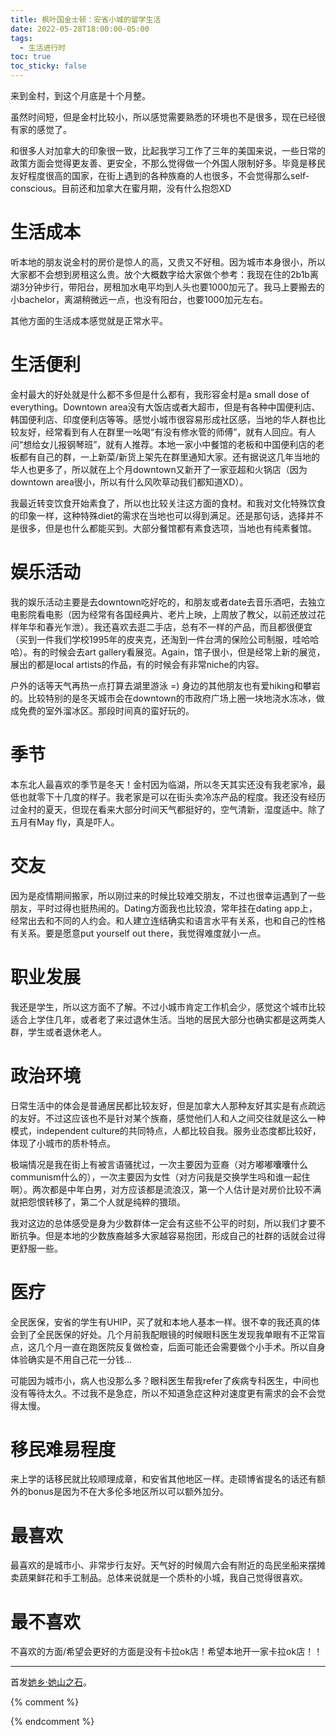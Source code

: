 ```yaml
---
title: 枫叶国金士顿：安省小城的留学生活
date: 2022-05-28T18:00:00-05:00
tags:
  - 生活进行时
toc: true
toc_sticky: false
---
```


来到金村，到这个月底是十个月整。
<!--more-->

虽然时间短，但是金村比较小，所以感觉需要熟悉的环境也不是很多，现在已经很有家的感觉了。

和很多人对加拿大的印象很一致，比起我学习工作了三年的美国来说，一些日常的政策方面会觉得更友善、更安全，不那么觉得做一个外国人限制好多。毕竟是移民友好程度很高的国家，在街上遇到的各种族裔的人也很多，不会觉得那么self-conscious。目前还和加拿大在蜜月期，没有什么抱怨XD

# 生活成本

听本地的朋友说金村的房价是惊人的高，又贵又不好租。因为城市本身很小，所以大家都不会想到房租这么贵。放个大概数字给大家做个参考：我现在住的2b1b离湖3分钟步行，带阳台，房租加水电平均到人头也要1000加元了。我马上要搬去的小bachelor，离湖稍微远一点，也没有阳台，也要1000加元左右。

其他方面的生活成本感觉就是正常水平。

# 生活便利

金村最大的好处就是什么都不多但是什么都有，我形容金村是a small dose of everything。Downtown area没有大饭店或者大超市，但是有各种中国便利店、韩国便利店、印度便利店等等。感觉小城市很容易形成社区感，当地的华人群也比较友好，经常看到有人在群里一吆喝“有没有修水管的师傅”，就有人回应。有人问“想给女儿报钢琴班”，就有人推荐。本地一家小中餐馆的老板和中国便利店的老板都有自己的群，一上新菜/新货上架先在群里通知大家。还有据说这几年当地的华人也更多了，所以就在上个月downtown又新开了一家亚超和火锅店（因为downtown area很小，所以有什么风吹草动我们都知道XD）。

我最近转变饮食开始素食了，所以也比较关注这方面的食材。和我对文化特殊饮食的印象一样，这种特殊diet的需求在当地也可以得到满足。还是那句话，选择并不是很多，但是也什么都能买到。大部分餐馆都有素食选项，当地也有纯素餐馆。

# 娱乐活动

我的娱乐活动主要是去downtown吃好吃的，和朋友或者date去音乐酒吧，去独立电影院看电影（因为经常有各国经典片、老片上映，上周放了教父，以前还放过花样年华和春光乍泄）。我还喜欢去逛二手店，总有不一样的产品，而且都很便宜（买到一件我们学校1995年的皮夹克，还淘到一件台湾的保险公司制服，哇哈哈哈）。有的时候会去art gallery看展览。Again，馆子很小，但是经常上新的展览，展出的都是local artists的作品，有的时候会有非常niche的内容。

户外的话等天气再热一点打算去湖里游泳 =) 身边的其他朋友也有爱hiking和攀岩的。比较特别的是冬天城市会在downtown的市政府广场上圈一块地浇水冻冰，做成免费的室外溜冰区。那段时间真的蛮好玩的。

# 季节

本东北人最喜欢的季节是冬天！金村因为临湖，所以冬天其实还没有我老家冷，最低也就零下十几度的样子。我老家是可以在街头卖冷冻产品的程度。我还没有经历过金村的夏天，但现在看来大部分时间天气都挺好的，空气清新，湿度适中。除了五月有May fly，真是吓人。

# 交友

因为是疫情期间搬家，所以刚过来的时候比较难交朋友，不过也很幸运遇到了一些朋友，平时过得也挺热闹的。Dating方面我也比较浪，常年挂在dating app上，经常出去和不同的人约会。和人建立连结确实和语言水平有关系，也和自己的性格有关系。要是愿意put yourself out there，我觉得难度就小一点。

# 职业发展

我还是学生，所以这方面不了解。不过小城市肯定工作机会少，感觉这个城市比较适合上学住几年，或者老了来过退休生活。当地的居民大部分也确实都是这两类人群，学生或者退休老人。

# 政治环境

日常生活中的体会是普通居民都比较友好，但是加拿大人那种友好其实是有点疏远的友好。不过这应该也不是针对某个族裔，感觉他们人和人之间交往就是这么一种模式，independent culture的共同特点，人都比较自我。服务业态度都比较好，体现了小城市的质朴特点。

极端情况是我在街上有被言语骚扰过，一次主要因为亚裔（对方嘟嘟囔囔什么communism什么的），一次主要因为女性（对方问我是交换学生吗和谁一起住啊）。两次都是中年白男，对方应该都是流浪汉，第一个人估计是对房价比较不满就把怨恨转移了，第二个人就是纯粹的猥琐。

我对这边的总体感受是身为少数群体一定会有这些不公平的时刻，所以我们才要不断抗争。但是本地的少数族裔越多大家越容易抱团，形成自己的社群的话就会过得更舒服一些。

# 医疗

全民医保，安省的学生有UHIP，买了就和本地人基本一样。很不幸的我还真的体会到了全民医保的好处。几个月前我配眼镜的时候眼科医生发现我单眼有不正常盲点，这几个月一直在跑医院反复做检查，后面可能还会需要做个小手术。所以自身体验确实是不用自己花一分钱…

可能因为城市小，病人也没那么多？眼科医生帮我refer了疾病专科医生，中间也没有等待太久。不过我不是急症，所以不知道急症这种对速度更有需求的会不会觉得太慢。

# 移民难易程度

来上学的话移民就比较顺理成章，和安省其他地区一样。走硕博省提名的话还有额外的bonus是因为不在大多伦多地区所以可以额外加分。

# 最喜欢

最喜欢的是城市小、非常步行友好。天气好的时候周六会有附近的岛民坐船来摆摊卖蔬果鲜花和手工制品。总体来说就是一个质朴的小城，我自己觉得很喜欢。

# 最不喜欢

不喜欢的方面/希望会更好的方面是没有卡拉ok店！希望本地开一家卡拉ok店！！

---
首发[她乡·她山之石](https://womenoverseas.com/t/topic/31816)。

{% comment %}

{% endcomment %}
